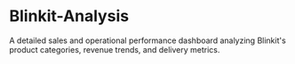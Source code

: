 # Blinkit-Analysis
A detailed sales and operational performance dashboard analyzing Blinkit's product categories, revenue trends, and delivery metrics.
